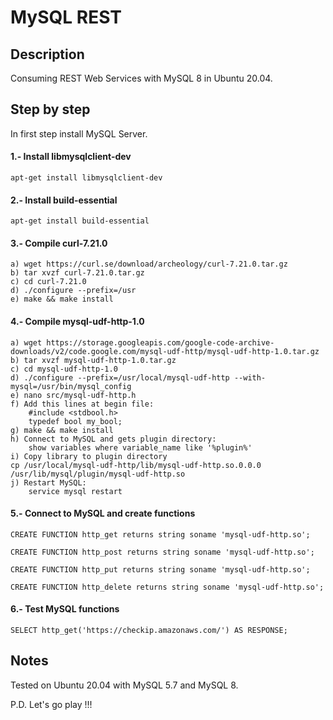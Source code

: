 # MySQL REST #

## Description ##
Consuming REST Web Services with MySQL 8 in Ubuntu 20.04.

## Step by step ##
In first step install MySQL Server.

#### 1.- Install libmysqlclient-dev ####
~~~
apt-get install libmysqlclient-dev
~~~

#### 2.- Install build-essential ####
~~~
apt-get install build-essential
~~~

#### 3.- Compile curl-7.21.0 ####
~~~
a) wget https://curl.se/download/archeology/curl-7.21.0.tar.gz
b) tar xvzf curl-7.21.0.tar.gz
c) cd curl-7.21.0
d) ./configure --prefix=/usr
e) make && make install
~~~

#### 4.- Compile mysql-udf-http-1.0 ####
~~~
a) wget https://storage.googleapis.com/google-code-archive-downloads/v2/code.google.com/mysql-udf-http/mysql-udf-http-1.0.tar.gz
b) tar xvzf mysql-udf-http-1.0.tar.gz
c) cd mysql-udf-http-1.0
d) ./configure --prefix=/usr/local/mysql-udf-http --with-mysql=/usr/bin/mysql_config
e) nano src/mysql-udf-http.h
f) Add this lines at begin file:
	#include <stdbool.h>
	typedef bool my_bool;
g) make && make install
h) Connect to MySQL and gets plugin directory:
	show variables where variable_name like '%plugin%'
i) Copy library to plugin directory
cp /usr/local/mysql-udf-http/lib/mysql-udf-http.so.0.0.0 /usr/lib/mysql/plugin/mysql-udf-http.so
j) Restart MySQL:
	service mysql restart
~~~

#### 5.- Connect to MySQL and create functions ####
~~~
CREATE FUNCTION http_get returns string soname 'mysql-udf-http.so';

CREATE FUNCTION http_post returns string soname 'mysql-udf-http.so';

CREATE FUNCTION http_put returns string soname 'mysql-udf-http.so';

CREATE FUNCTION http_delete returns string soname 'mysql-udf-http.so';
~~~

#### 6.- Test MySQL functions ####
~~~
SELECT http_get('https://checkip.amazonaws.com/') AS RESPONSE;
~~~

## Notes ##
Tested on Ubuntu 20.04 with MySQL 5.7 and MySQL 8.

P.D. Let's go play !!!
